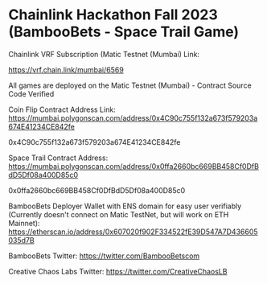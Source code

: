 # Chainlink Hackathon Fall 2023 (BambooBets - Space Trail Game)

Chainlink VRF Subscription (Matic Testnet (Mumbai) Link:

https://vrf.chain.link/mumbai/6569

All games are deployed on the Matic Testnet (Mumbai) -  Contract Source Code Verified

Coin Flip Contract Address Link:
https://mumbai.polygonscan.com/address/0x4C90c755f132a673f579203a674E41234CE842fe

0x4C90c755f132a673f579203a674E41234CE842fe

Space Trail Contract Address: 
https://mumbai.polygonscan.com/address/0x0ffa2660bc669BB458Cf0DfBdD5Df08a400D85c0

0x0ffa2660bc669BB458Cf0DfBdD5Df08a400D85c0

BambooBets Deployer Wallet with ENS domain for easy user verifiably (Currently doesn't connect on Matic TestNet, but will work on ETH Mainnet):
https://etherscan.io/address/0x607020f902F334522fE39D547A7D436605035d7B

BambooBets Twitter:
https://twitter.com/BambooBetscom

Creative Chaos Labs Twitter:
https://twitter.com/CreativeChaosLB

